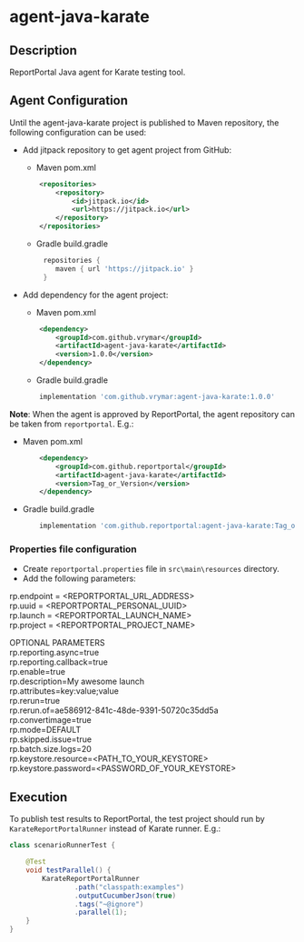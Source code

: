 # agent-java-karate

## Description
ReportPortal Java agent for Karate testing tool.

## Agent Configuration
Until the agent-java-karate project is published to Maven repository,
the following configuration can be used:

* Add jitpack repository to get agent project from GitHub:
    * Maven pom.xml
    ```xml
        <repositories>
            <repository>
                <id>jitpack.io</id>
                <url>https://jitpack.io</url>
            </repository>
        </repositories>
    ```

    * Gradle build.gradle
    ```groovy
         repositories {                
            maven { url 'https://jitpack.io' }
         }
    ```

* Add dependency for the agent project:
    * Maven pom.xml
    ```xml
        <dependency>
            <groupId>com.github.vrymar</groupId>
            <artifactId>agent-java-karate</artifactId>
            <version>1.0.0</version>
        </dependency>
    ```

    * Gradle build.gradle
    ```groovy
        implementation 'com.github.vrymar:agent-java-karate:1.0.0'
    ```
  
**Note**: When the agent is approved by ReportPortal, 
the agent repository can be taken from `reportportal`. E.g.: 
* Maven pom.xml
    ```xml
        <dependency>
            <groupId>com.github.reportportal</groupId>
            <artifactId>agent-java-karate</artifactId>
            <version>Tag_or_Version</version>
        </dependency>
    ```

* Gradle build.gradle
   ```groovy
       implementation 'com.github.reportportal:agent-java-karate:Tag_or_Version'
   ```

### Properties file configuration
* Create `reportportal.properties` file in `src\main\resources` directory.
* Add the following parameters:

rp.endpoint = <REPORTPORTAL_URL_ADDRESS>  
rp.uuid = <REPORTPORTAL_PERSONAL_UUID>  
rp.launch = <REPORTPORTAL_LAUNCH_NAME>  
rp.project = <REPORTPORTAL_PROJECT_NAME>  

OPTIONAL PARAMETERS  
rp.reporting.async=true  
rp.reporting.callback=true  
rp.enable=true  
rp.description=My awesome launch  
rp.attributes=key:value;value  
rp.rerun=true  
rp.rerun.of=ae586912-841c-48de-9391-50720c35dd5a  
rp.convertimage=true  
rp.mode=DEFAULT  
rp.skipped.issue=true  
rp.batch.size.logs=20  
rp.keystore.resource=<PATH_TO_YOUR_KEYSTORE>  
rp.keystore.password=<PASSWORD_OF_YOUR_KEYSTORE>  


## Execution
To publish test results to ReportPortal, the test project should run by `KarateReportPortalRunner` instead of Karate runner.
E.g.:  

```java
class scenarioRunnerTest {

    @Test
    void testParallel() {
        KarateReportPortalRunner
                .path("classpath:examples")
                .outputCucumberJson(true)
                .tags("~@ignore")
                .parallel(1);
    }
}
```
